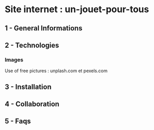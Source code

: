 # Site internet : un-jouet-pour-tous


## 1 - General Informations
## 2 - Technologies
### Images 
Use of free pictures : unplash.com et pexels.com


## 3 - Installation
## 4 - Collaboration
## 5 - Faqs
